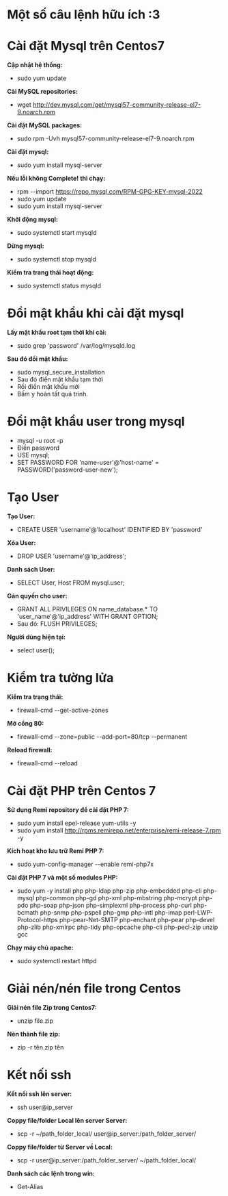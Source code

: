 
# Một số câu lệnh hữu ích :3

# Cài đặt Mysql trên Centos7

 **Cập nhật hệ thống:**
- sudo yum update

**Cài MySQL repositories:**

- wget http://dev.mysql.com/get/mysql57-community-release-el7-9.noarch.rpm

**Cài đặt MySQL packages:** 
- sudo rpm -Uvh mysql57-community-release-el7-9.noarch.rpm

**Cài đặt mysql:**
- sudo yum install mysql-server

**Nếu lỗi không Complete! thì chạy:** 
- rpm --import https://repo.mysql.com/RPM-GPG-KEY-mysql-2022
- sudo yum update
- sudo yum install mysql-server

**Khởi động mysql:** 
- sudo systemctl start mysqld

**Dừng mysql:**
- sudo systemctl stop mysqld

**Kiểm tra trang thái hoạt động:**
- sudo systemctl status mysqld

# Đổi mật khẩu khi cài đặt mysql

**Lấy mật khẩu root tạm thời khi cài:** 
- sudo grep 'password' /var/log/mysqld.log

**Sau đó đổi mật khẩu:** 
- sudo mysql_secure_installation
- Sau đó điền mật khẩu tạm thời 
- Rồi điền mật khẩu mới
- Bấm y hoàn tất quá trình.

# Đổi mật khẩu user trong mysql

- mysql -u root -p 
- Điền password
- USE mysql;
- SET PASSWORD FOR 'name-user'@'host-name' = PASSWORD('password-user-new');

# Tạo User

**Tạo User:** 
- CREATE USER 'username'@'localhost' IDENTIFIED BY 'password'

**Xóa User:** 
- DROP USER 'username'@'ip_address';

**Danh sách User:** 
- SELECT User, Host FROM mysql.user;

**Gán quyền cho user:** 
- GRANT ALL PRIVILEGES ON name_database.* TO 'user_name'@'ip_address' WITH GRANT OPTION;
- Sau đó: FLUSH PRIVILEGES;

**Người dùng hiện tại:** 
- select user();

# Kiểm tra tường lửa

**Kiểm tra trạng thái:**
- firewall-cmd --get-active-zones

**Mở cổng 80:**
- firewall-cmd --zone=public --add-port=80/tcp --permanent

**Reload firewall:** 
- firewall-cmd --reload

# Cài đặt PHP trên Centos 7

**Sử dụng Remi repository để cài đặt PHP 7:**
- sudo yum install epel-release yum-utils -y
- sudo yum install http://rpms.remirepo.net/enterprise/remi-release-7.rpm -y

**Kích hoạt kho lưu trữ Remi PHP 7:**
- sudo yum-config-manager --enable remi-php7x

**Cài đặt PHP 7 và một số modules PHP:**
- sudo yum -y install php php-ldap php-zip php-embedded php-cli php-mysql php-common php-gd php-xml php-mbstring php-mcrypt php-pdo php-soap php-json php-simplexml php-process php-curl php-bcmath php-snmp php-pspell php-gmp php-intl php-imap perl-LWP-Protocol-https php-pear-Net-SMTP php-enchant php-pear php-devel php-zlib php-xmlrpc php-tidy php-opcache php-cli php-pecl-zip unzip gcc

**Chạy máy chủ apache:** 
- sudo systemctl restart httpd

# Giải nén/nén file trong Centos

**Giải nén file Zip trong Centos7:** 
- unzip file.zip

**Nén thành file zip:** 
- zip -r tên.zip tên

# Kết nối ssh

**Kết nối ssh lên server:**
- ssh user@ip_server

**Coppy file/folder Local lên server Server:**
- scp -r ~/path_folder_local/ user@ip_server:/path_folder_server/

**Coppy file/folder từ Server về Local:**
- scp -r user@ip_server:/path_folder_server/  ~/path_folder_local/

**Danh sách các lệnh trong win:**
- Get-Alias
